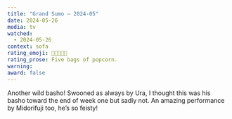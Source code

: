 ```yaml
---
title: "Grand Sumo – 2024-05"
date: 2024-05-26
media: tv
watched:
  - 2024-05-26
context: sofa
rating_emoji: 🍿🍿🍿🍿🍿
rating_prose: Five bags of popcorn.
warning:
award: false
---
```


Another wild basho! Swooned as always by Ura, I thought this was his basho toward the end of week one but sadly not. An amazing performance by Midorifuji too, he’s so feisty!
